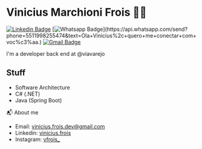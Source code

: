 # Vinicius Marchioni Frois :man_technologist:

[![Linkedin Badge](https://img.shields.io/badge/-LinkedIn-blue?style=flat-square&logo=Linkedin&logoColor=white&link=https://www.linkedin.com/in/vinicius-frois/)](https://www.linkedin.com/in/vinicius-frois/)
[![Whatsapp Badge](https://img.shields.io/badge/-Whatsapp-4CA143?style=flat-square&labelColor=4CA143&logo=whatsapp&logoColor=white&link=https://api.whatsapp.com/send?phone=5511998255474&text=Ola+Vinicius%2c+quero+me+conectar+com+voc%c3%aa.)](https://api.whatsapp.com/send?phone=5511998255474&text=Ola+Vinicius%2c+quero+me+conectar+com+voc%c3%aa.)
[![Gmail Badge](https://img.shields.io/badge/-Gmail-c14438?style=flat-square&logo=Gmail&logoColor=white&link=mailto:viniciusfroism@gmail.com)](mailto:vinicius.frois.dev@gmail.com)


I'm a developer back end at @viavarejo

<h2>Stuff</h2>
<ul>
  <li>Software Architecture</li>
  <li>C# (.NET)</li>
  <li>Java (Spring Boot)</li>
</ul>

📬 About me
<ul>
  <li>Email: <a href="mailto:vinicius.frois.dev@gmail.com"> vinicius.frois.dev@gmail.com </a>  </li>
  <li>Linkedin: <a href="https://www.linkedin.com/in/vinicius-frois/"> vinicius.frois</a></li>
  <li>Instagram: <a href="https://www.instagram.com/vfrois_/"> vfrois_ </a> </li>
</ul>
